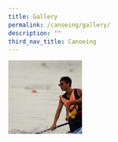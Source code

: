 ```yaml
---
title: Gallery
permalink: /canoeing/gallery/
description: ""
third_nav_title: Canoeing
---
```

![](/images/canoe%2011.jpeg)

